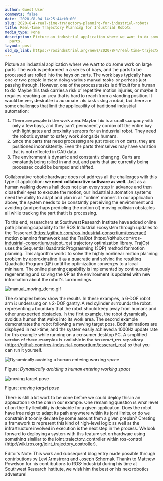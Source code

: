 ```yaml
---
author: Guest User
comments: false
date: '2020-08-04 14:25:44+00:00'
slug: 2020-8-4-real-time-trajectory-planning-for-industrial-robots
title: Real-Time Trajectory Planning for Industrial Robots
media_type: None
description: Picture an industrial application where we want to do some work on large
  parts.
layout: post
old_sp_link: https://rosindustrial.org/news/2020/8/4/real-time-trajectory-planning-for-industrial-robots
---
```


Picture an industrial application where we want to do some work on large parts.
The work is performed in a series of bays, and the parts to be processed are
rolled into the bays on carts. The work bays typically have one or two people in
them doing various manual tasks, or perhaps just passing through. However, one
of the process tasks is difficult for a human to do. Maybe this task carries a
risk of repetitive motion injuries, or maybe it requires reaching an area that
is hard to reach from a standing position. It would be very desirable to
automate this task using a robot, but there are some challenges that limit the
applicability of traditional industrial automation:

1. There are people in the work area. Maybe this is a small company with only a
few bays, and they can't permanently cordon off the entire bay with light
gates and proximity sensors for an industrial robot. They need the robotic
system to safely work alongside humans.
2. Since the parts that need processing are just rolled in on carts, they are
positioned inconsistently. Even the parts themselves may have variation that
is not reflected in CAD data.
3. The environment is dynamic and constantly changing. Carts are constantly
being rolled in and out, and parts that are currently being processed could
be bumped and shifted.

Collaborative robotic hardware does not address all the challenges with this
type of application: **we need collaborative software as well**. Just as a human
walking down a hall does not plan every step in advance and then close their
eyes to execute the motion, our industrial automation systems need the ability
to adapt and plan in an "online" manner. In our application above, the system
needs to be constantly perceiving the environment and avoiding (and perhaps
predicting the motion of) moving collision obstacles all while tracking the part
that it is processing.

To this end, researchers at Southwest Research Institute have added online path
planning capability to the ROS Industrial ecosystem through updates to the
Tesseract (<https://github.com/ros-industrial-consortium/tesseract>) motion
planning framework and the TrajOpt
(<https://github.com/ros-industrial-consortium/trajopt_ros>) trajectory
optimization library. TrajOpt uses the Sequential Quadratic Programming (SQP)
method for motion planning. This algorithm works to solve the highly nonlinear
motion planning problem by approximating it as a quadratic and solving the
resulting Quadratic Program (QP) until the optimization converges to a local
minimum. The online planning capability is implemented by continuously
regenerating and solving the QP as the environment is updated with new
information about the robot's surroundings.

![manual_moving_demo.gif](https://images.squarespace-cdn.com/content/v1/51df34b1e4b08840dcfd2841/1596552906488-ZF3IVWP221EXHTTI41HC/manual_moving_demo.gif)

The examples below show the results. In these examples, a 6-DOF robot arm is
underslung on a 2-DOF gantry. A red cylinder surrounds the robot, representing a
boundary that the robot should keep away from humans and other unexpected
obstacles. In the first example, the robot dynamically avoids a human that walks
into its work area. The second example demonstrates the robot following a moving
target pose. Both animations are displayed in real-time, and the system easily
achieved a 1000Hz update rate for this example while running on a consumer
desktop PC. A simplified version of these examples is available in the
tesseract\_ros repository
(<https://github.com/ros-industrial-consortium/tesseract_ros>) so that you can
run it yourself.

![Dynamically avoiding a human entering working space](https://images.squarespace-cdn.com/content/v1/51df34b1e4b08840dcfd2841/1596552995646-N4DDEE681LZ1NZUIW9IZ/pacing.gif)

Figure: *Dynamically avoiding a human entering working space*

![moving target pose](https://images.squarespace-cdn.com/content/v1/51df34b1e4b08840dcfd2841/1596556021103-GR7LZ1IZ2N1PZS4RQ2AJ/target_moving.gif)

Figure: *moving target pose*

There is still a lot work to be done before we could deploy this in an application like the one in our example. One remaining question is what level of on-the-fly flexibility is desirable for a given application. Does the robot have free reign to adapt its path anywhere within its joint limits, or do we constrain it to only deviate by some amount from a given preplan? Creating a framework to represent this kind of high-level logic as well as the infrastructure involved in execution is the next step in the process. We look forward to deploying a system with this feature set on hardware using something simlilar to the joint\_trajectory\_controller within ros-control (<http://wiki.ros.org/joint_trajectory_controller>).

Editor's Note: This work and subsequent blog entry made possible through contributions by Levi Armstrong and Joseph Schornak. Thanks to Matthew Powelson for his contributions to ROS-Industrial during his time at Southwest Research Institute, we wish him the best on his next robotics adventure!


